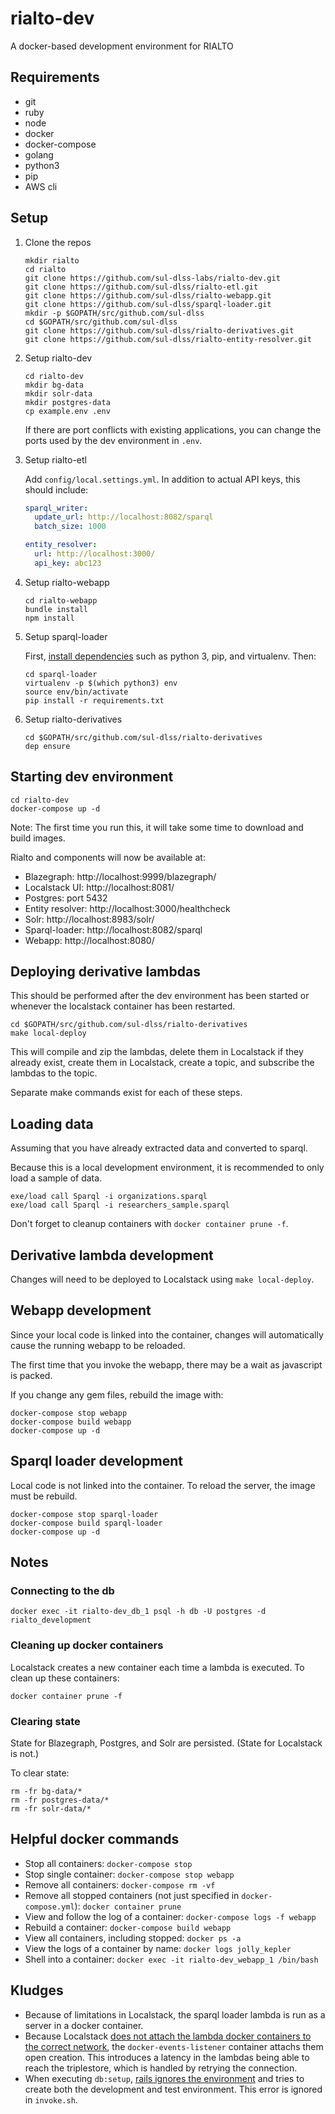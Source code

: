 # rialto-dev
A docker-based development environment for RIALTO

## Requirements
* git
* ruby
* node
* docker
* docker-compose
* golang
* python3
* pip
* AWS cli

## Setup
1. Clone the repos
    ```shell
    mkdir rialto
    cd rialto
    git clone https://github.com/sul-dlss-labs/rialto-dev.git
    git clone https://github.com/sul-dlss/rialto-etl.git
    git clone https://github.com/sul-dlss/rialto-webapp.git
    git clone https://github.com/sul-dlss/sparql-loader.git
    mkdir -p $GOPATH/src/github.com/sul-dlss
    cd $GOPATH/src/github.com/sul-dlss
    git clone https://github.com/sul-dlss/rialto-derivatives.git
    git clone https://github.com/sul-dlss/rialto-entity-resolver.git
    ```
1. Setup rialto-dev
    ```shell
    cd rialto-dev
    mkdir bg-data
    mkdir solr-data
    mkdir postgres-data
    cp example.env .env
    ```

    If there are port conflicts with existing applications, you can change the ports
used by the dev environment in `.env`.
    
1. Setup rialto-etl  
    
    Add `config/local.settings.yml`. In addition to actual API keys, this should include:
  
    ```yaml
    sparql_writer:
      update_url: http://localhost:8082/sparql
      batch_size: 1000

    entity_resolver:
      url: http://localhost:3000/
      api_key: abc123
    ```
    
1. Setup rialto-webapp

    ```shell
    cd rialto-webapp
    bundle install
    npm install
    ```
    
1. Setup sparql-loader  

    First, [install dependencies](https://github.com/sul-dlss/sparql-loader#install-dependencies) such as python 3, pip, and virtualenv. Then:
  
    ```shell
    cd sparql-loader
    virtualenv -p $(which python3) env
    source env/bin/activate
    pip install -r requirements.txt
    ```
    
1. Setup rialto-derivatives
    
    ```shell
    cd $GOPATH/src/github.com/sul-dlss/rialto-derivatives
    dep ensure
    ```

## Starting dev environment

```shell
cd rialto-dev
docker-compose up -d
```

Note: The first time you run this, it will take some time to download and build images.

Rialto and components will now be available at:
* Blazegraph: http://localhost:9999/blazegraph/
* Localstack UI: http://localhost:8081/
* Postgres: port 5432
* Entity resolver: http://localhost:3000/healthcheck
* Solr: http://localhost:8983/solr/
* Sparql-loader: http://localhost:8082/sparql
* Webapp: http://localhost:8080/

## Deploying derivative lambdas

This should be performed after the dev environment has been started or whenever
the localstack container has been restarted.

```shell
cd $GOPATH/src/github.com/sul-dlss/rialto-derivatives
make local-deploy
```

This will compile and zip the lambdas, delete them in Localstack if they already exist,
create them in Localstack, create a topic, and subscribe the lambdas to the topic.

Separate make commands exist for each of these steps.

## Loading data

Assuming that you have already extracted data and converted to sparql.

Because this is a local development environment, it is recommended to only load
a sample of data.

```shell
exe/load call Sparql -i organizations.sparql
exe/load call Sparql -i researchers_sample.sparql
```

Don't forget to cleanup containers with `docker container prune -f`.

## Derivative lambda development

Changes will need to be deployed to Localstack using `make local-deploy`.

## Webapp development

Since your local code is linked into the container, changes will automatically cause
the running webapp to be reloaded.

The first time that you invoke the webapp, there may be a wait as javascript is packed.

If you change any gem files, rebuild the image with:

```shell
docker-compose stop webapp
docker-compose build webapp
docker-compose up -d
```

## Sparql loader development

Local code is not linked into the container. To reload the server, the image must be rebuild.

```shell
docker-compose stop sparql-loader
docker-compose build sparql-loader
docker-compose up -d
```

## Notes

### Connecting to the db

```shell
docker exec -it rialto-dev_db_1 psql -h db -U postgres -d rialto_development
```

### Cleaning up docker containers

Localstack creates a new container each time a lambda is executed. To clean up these containers:

```shell
docker container prune -f
```

### Clearing state

State for Blazegraph, Postgres, and Solr are persisted. (State for Localstack is not.)

To clear state:

```shell
rm -fr bg-data/*
rm -fr postgres-data/*
rm -fr solr-data/*
```

## Helpful docker commands

* Stop all containers: `docker-compose stop`
* Stop single container: `docker-compose stop webapp`
* Remove all containers: `docker-compose rm -vf`
* Remove all stopped containers (not just specified in `docker-compose.yml`): `docker container prune`
* View and follow the log of a container: `docker-compose logs -f webapp`
* Rebuild a container: `docker-compose build webapp`
* View all containers, including stopped: `docker ps -a`
* View the logs of a container by name: `docker logs jolly_kepler`
* Shell into a container: `docker exec -it rialto-dev_webapp_1 /bin/bash`

## Kludges

* Because of limitations in Localstack, the sparql loader lambda is run as a server in
  a docker container.
* Because Localstack [does not attach the lambda docker containers to the correct network](https://github.com/localstack/localstack/issues/381),
  the `docker-events-listener` container attachs them open creation. This introduces
  a latency in the lambdas being able to reach the triplestore, which is handled
  by retrying the connection.
* When executing `db:setup`, [rails ignores the environment](https://github.com/rails/rails/issues/27299)
  and tries to create both the development and test environment. This error is
  ignored in `invoke.sh`.
